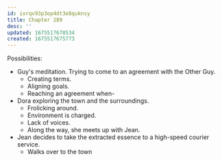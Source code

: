 ```yaml
---
id: ixrqv93p3op4dt3e8quknsy
title: Chapter 289
desc: ''
updated: 1675517678534
created: 1675517675773
---
```




Possibilities:

- Guy's meditation. Trying to come to an agreement with the Other Guy.
  - Creating terms.
  - Aligning goals.
  - Reaching an agreement when-
- Dora exploring the town and the surroundings.
  - Frolicking around.
  - Environment is charged.
  - Lack of voices.
  - Along the way, she meets up with Jean.
- Jean decides to take the extracted essence to a high-speed courier service.
  - Walks over to the town